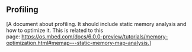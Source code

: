## Profiling

[A document about profiling. It should include static memory analysis and how to optimize it. This is related to this page: https://os.mbed.com/docs/6.0.0-preview/tutorials/memory-optimization.html#memap---static-memory-map-analysis.]
